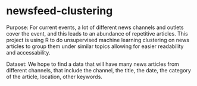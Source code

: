 # newsfeed-clustering
Purpose: For current events, a lot of different news channels and outlets cover the event, and this leads to an abundance of repetitive articles. This project is using R to do unsupervised machine learning clustering on news articles to group them under similar topics allowing for easier readability and accessability. 

Dataset: We hope to find a data that will have many news articles from different channels, that include the channel, the title, the date, the category of the article, location, other keywords. 


